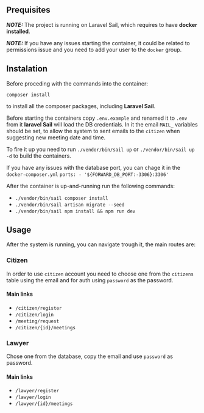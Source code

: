 ## Prequisites

**_NOTE:_** The project is running on Laravel Sail, which requires to have **docker installed**.


**_NOTE:_** If you have any issues starting the container, it could be related to permissions issue and you need to add your user to the `docker` group.
## Instalation
Before proceding with the commands into the container:

`composer install`

to install all the composer packages, including **Laravel Sail**.

Before starting the containers copy `.env.example` and renamed it to `.env` from it **laravel Sail** will load the DB credentials. In it the email `MAIL_` variables should be set, to allow the system to sent emails to the `citizen` when suggesting new meeting date and time.

To fire it up you need to run `./vendor/bin/sail up` or `./vendor/bin/sail up -d` to build the containers.

If you have any issues with the database port, you can chage it in the `docker-composer.yml`
`ports:
    - '${FORWARD_DB_PORT:-3306}:3306'`

After the container is up-and-running run the following commands:

- `./vendor/bin/sail composer install`
- `./vendor/bin/sail artisan migrate --seed`
- `./vendor/bin/sail npm install && npm run dev`
## Usage

After the system is running, you can navigate trough it, the main routes are:

### Citizen

In order to use `citizen` account you need to choose one from the `citizens` table using the email and for auth using `password` as the password.

#### Main links

- `/citizen/register`
- `/citizen/login`
- `/meeting/request`
- `/citizen/{id}/meetings`

### Lawyer
Chose one from the database, copy the email and use `password` as password.
#### Main links

- `/lawyer/register`
- `/lawyer/login`
- `/lawyer/{id}/meetings`
